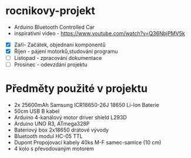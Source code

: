 # rocnikovy-projekt
- Arduino Bluetooth Controlled Car
- inspirativní video - https://www.youtube.com/watch?v=Q36NbjPMV5k

 - [x] Září- Začátek, objednani komponentů
 - [x] Říjen - pájení motorků,studování programu
 - [ ] Listopad - zpracování dokumentace
 - [ ] Prosinec - odevzdání projektu

# Předměty použité v projektu 

- 2x 25600mAh Samsung ICR18650-26J 18650 Li-Ion Baterie
- 50cm USB B kabel
- Arduino 4-kanálový motor driver shield L293D
- Arduino UNO R3, ATmega328P
- Bateriový box 2x18650 drátové vývody 
- Bluetooth modul HC-05 TTL
- Dupont Propojovací kabely 40ks M-F samec-samice (10 cm)
- 4 kolo s převodovaným motorem 


